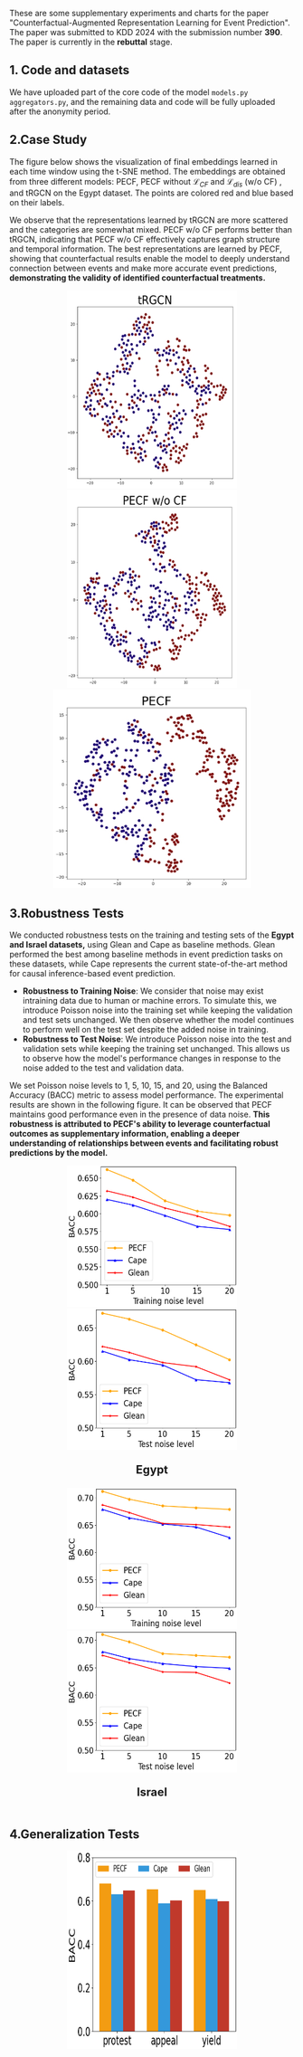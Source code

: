 These are some supplementary experiments and charts for the paper "Counterfactual-Augmented Representation Learning for Event Prediction". The paper was submitted to KDD 2024 with the submission number **390**. The paper is currently in the **rebuttal** stage.

## 1. Code and datasets

We have uploaded part of the core code of the model `models.py aggregators.py`, and the remaining data and code will be fully uploaded after the anonymity period.

## 2.Case Study
The figure below shows the visualization of final embeddings learned in each time window using the t-SNE method. The embeddings are obtained from three different models: PECF, PECF without  $`\mathcal{L}_{CF}`$ and $`\mathcal{L}_{dis}`$ (w/o CF) , and tRGCN on the Egypt dataset. The points are colored red and blue based on their labels.

We observe that the representations learned by tRGCN are more scattered and the categories are somewhat mixed. PECF w/o CF performs better than tRGCN, indicating that PECF w/o CF effectively captures graph structure and temporal information. The best representations are learned by PECF, showing that counterfactual results enable the model to deeply understand connection between events and make more accurate event predictions, **demonstrating the validity of identified counterfactual treatments.**
<body>
    <div style="display:flex; justify-content:center; flex-wrap:wrap;">
        <div align=center>
            <img src="https://github.com/hucheng-IIE/PECF/blob/main/case_study/tRGCN.png" alt="Image 1" width="300" height="350"> <img src="https://github.com/hucheng-IIE/PECF/blob/main/case_study/PECF_CF.png" alt="Image 2" width="300" height="350"> <img src="https://github.com/hucheng-IIE/PECF/blob/main/case_study/PECF.png" alt="Image 3" width="350" height="350">
        </div>
    </div>
</body>

## 3.Robustness Tests
We conducted robustness tests on the training and testing sets of the **Egypt and Israel datasets,** using Glean and Cape as baseline methods. Glean performed the best among baseline methods in event prediction tasks on these datasets, while Cape represents the current state-of-the-art method for causal inference-based event prediction.

 - **Robustness to Training Noise**: We consider that noise may exist intraining data due to human or machine errors. To simulate this, we introduce Poisson noise into the training set while keeping the validation and test sets unchanged. We then observe whether the model continues to perform well on the test set despite the added noise in training.
 - **Robustness to Test Noise**: We introduce Poisson noise into the test and validation sets while keeping the training set unchanged. This allows us to observe how the model's performance changes in response to the noise added to the test and validation data.

We set Poisson noise levels to 1, 5, 10, 15, and 20, using the Balanced Accuracy (BACC) metric to assess model performance. The experimental results are shown in the following figure. It can be observed that PECF maintains good performance even in the presence of data noise. **This robustness is attributed to PECF's ability to leverage counterfactual outcomes as supplementary information, enabling a deeper understanding of relationships between events and facilitating robust predictions by the model.**

<body>
    <div style="display:flex; justify-content:center; flex-wrap:wrap;">
        <div align=center>
            <img src="https://github.com/hucheng-IIE/PECF/blob/main/Robustness%20Tests/EG_train.png" alt="Image 1" width="300" height="250"> <img src="https://github.com/hucheng-IIE/PECF/blob/main/Robustness%20Tests/EG_test.png" alt="Image 2" width="300" height="250">
            <p style="text-align:center; font-size:20px; font-weight:bold;">Egypt</p>
        </div>
    </div>
     <div style="display:flex; justify-content:center; flex-wrap:wrap;">
        <div align=center>
            <img src="https://github.com/hucheng-IIE/PECF/blob/main/Robustness%20Tests/IS_train.png" alt="Image 1" width="300" height="250"> <img src="https://github.com/hucheng-IIE/PECF/blob/main/Robustness%20Tests/IS_test.png" alt="Image 2" width="300" height="250">
            <p style="text-align:center; font-size:20px; font-weight:bold;">Israel</p>
        </div>
    </div>
</body>

## 4.Generalization Tests
<body>
    <div style="display:flex; justify-content:center; flex-wrap:wrap;">
        <div align=center>
            <img src="https://github.com/hucheng-IIE/PECF/blob/main/EG_GT.png" alt="Image 1" width="300" height="350"> 
        </div>
    </div>
</body>

